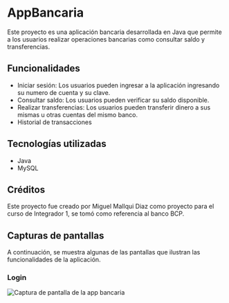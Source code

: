 # AppBancaria

Este proyecto es una aplicación bancaria desarrollada en Java que permite a los usuarios realizar operaciones bancarias como consultar saldo y transferencias.

## Funcionalidades

- Iniciar sesión: Los usuarios pueden ingresar a la aplicación ingresando su numero de cuenta y su clave.
- Consultar saldo: Los usuarios pueden verificar su saldo disponible.
- Realizar transferencias: Los usuarios pueden transferir dinero a sus mismas u otras cuentas del mismo banco.
- Historial de transacciones

## Tecnologías utilizadas

- Java
- MySQL

## Créditos

Este proyecto fue creado por Miguel Mallqui Diaz como proyecto para el curso de Integrador 1, se tomó como referencia al banco BCP.

## Capturas de pantallas

A continuación, se muestra algunas de las pantallas que ilustran las funcionalidades de la aplicación.

### Login

![Captura de pantalla de la app bancaria](https://i.imgur.com/ZY8Rs4H.png)
